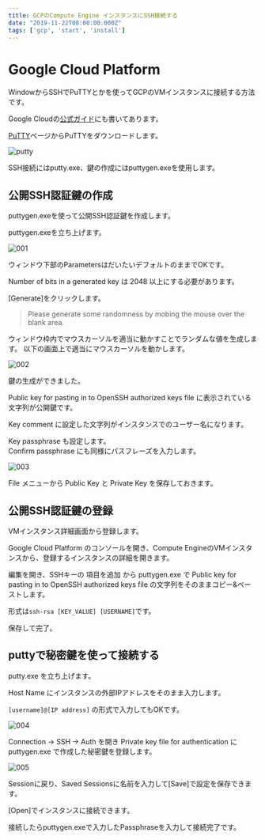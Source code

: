```yaml
---
title: GCPのCompute Engine インスタンスにSSH接続する
date: "2019-11-22T08:00:00.000Z"
tags: ['gcp', 'start', 'install']
---
```


# Google Cloud Platform

WindowからSSHでPuTTYとかを使ってGCPのVMインスタンスに接続する方法です。

Google Cloudの<a href='https://cloud.google.com/compute/docs/instances/connecting-advanced#thirdpartytools?hl=ja' target='_blank'>公式ガイド</a>にも書いてあります。

<a href='https://www.chiark.greenend.org.uk/~sgtatham/putty/latest.html' target='_blank'>PuTTY</a>ページからPuTTYをダウンロードします。

![putty](putty.png "putty")

SSH接続にはputty.exe、鍵の作成にはputtygen.exeを使用します。

## 公開SSH認証鍵の作成

puttygen.exeを使って公開SSH認証鍵を作成します。

puttygen.exeを立ち上げます。

![001](001.png "001")

ウィンドウ下部のParametersはだいたいデフォルトのままでOKです。

Number of bits in a generated key は 2048 以上にする必要があります。

[Generate]をクリックします。

> Please generate some randomness by mobing the mouse over the blank area.

ウィンドウ枠内でマウスカーソルを適当に動かすことでランダムな値を生成します。
以下の画面上で適当にマウスカーソルを動かします。

![002](002.png "002")

鍵の生成ができました。

Public key for pasting in to OpenSSH authorized keys file に表示されている文字列が公開鍵です。

Key comment に設定した文字列がインスタンスでのユーザー名になります。

Key passphrase も設定します。  
Confirm passphrase にも同様にパスフレーズを入力します。

![003](003.png "003")

File メニューから Public Key と Private Key を保存しておきます。

## 公開SSH認証鍵の登録

VMインスタンス詳細画面から登録します。

Google Cloud Platform のコンソールを開き、Compute EngineのVMインスタンスから、登録するインスタンスの詳細を開きます。

編集を開き、SSHキーの 項目を追加 から puttygen.exe で Public key for pasting in to OpenSSH authorized keys file の文字列をそのままコピー&ペーストします。

形式は`ssh-rsa [KEY_VALUE] [USERNAME]`です。

保存して完了。

## puttyで秘密鍵を使って接続する

putty.exe を立ち上げます。

Host Name にインスタンスの外部IPアドレスをそのまま入力します。

`[username]@[IP address]` の形式で入力してもOKです。

![004](004.png "004")

Connection → SSH → Auth を開き Private key file for authentication に puttygen.exe で作成した秘密鍵を登録します。

![005](005.png "005")

Sessionに戻り、Saved Sessionsに名前を入力して[Save]で設定を保存できます。

[Open]でインスタンスに接続できます。

接続したらputtygen.exeで入力したPassphraseを入力して接続完了です。
